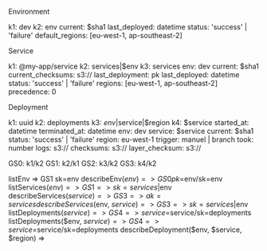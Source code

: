 Environment

k1: dev
k2: env
current: $sha1
last_deployed: datetime
status: 'success' | 'failure'
default_regions: [eu-west-1, ap-southeast-2]

Service

k1: @my-app/service
k2: services|$env
k3: services
env: dev
current: $sha1
current_checksums: s3://
last_deployment: pk
last_deployed: datetime
status: 'success' | 'failure'
regions: [eu-west-1, ap-southeast-2]
precedence: 0

Deployment

k1: uuid
k2: deployments
k3: $env|$service|$region
k4: $service
started_at: datetime
terminated_at: datetime
env: dev
service: $service
current: $sha1
status: 'success' | 'failure'
region: eu-west-1
trigger: manuel | branch
took: number
logs: s3://
checksums: s3://
layer_checksum: s3://

GS0: k1/k2
GS1: k2/k1
GS2: k3/k2
GS3: k4/k2

listEnv => GS1 sk=env
describeEnv($env) => GS0 pk=$env/sk=env
listServices($env) => GS1 => sk=services|$env
describeServices($service) => GS3 => ak=services
describeServices($env, $service) => GS3 => sk=services|$env
listDeployments($service) => GS4 => service=$service/sk=deployments
listDeployments($env, $service) => GS4 => service=$service/sk=deployments
describeDeployment($env, $service, $region) => 
